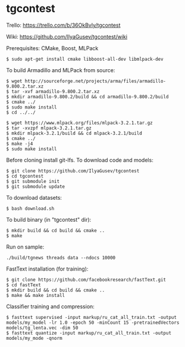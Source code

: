# tgcontest

Trello: https://trello.com/b/36OkBvly/tgcontest

Wiki: https://github.com/IlyaGusev/tgcontest/wiki

Prerequisites: CMake, Boost, MLPack
```
$ sudo apt-get install cmake libboost-all-dev libmlpack-dev
```

To build Armadillo and MLPack from source:
```
$ wget http://sourceforge.net/projects/arma/files/armadillo-9.800.2.tar.xz
$ tar -xvf armadillo-9.800.2.tar.xz
$ mkdir armadillo-9.800.2/build && cd armadillo-9.800.2/build
$ cmake ../
$ sudo make install
$ cd ../../

$ wget https://www.mlpack.org/files/mlpack-3.2.1.tar.gz
$ tar -xvzpf mlpack-3.2.1.tar.gz
$ mkdir mlpack-3.2.1/build && cd mlpack-3.2.1/build
$ cmake ../
$ make -j4
$ sudo make install
```

Before cloning install git-lfs. To download code and models:
```
$ git clone https://github.com/IlyaGusev/tgcontest
$ cd tgcontest
$ git submodule init
$ git submodule update
```

To download datasets:
```
$ bash download.sh
```

To build binary (in "tgcontest" dir):
```
$ mkdir build && cd build && cmake ..
$ make
```

Run on sample:
```
./build/tgnews threads data --ndocs 10000
```

FastText installation (for training):
```
$ git clone https://github.com/facebookresearch/fastText.git
$ cd fastText
$ mkdir build && cd build && cmake ..
$ make && make install
```

Classifier training and compression:
```
$ fasttext supervised -input markup/ru_cat_all_train.txt -output models/my_model -lr 1.0 -epoch 50 -minCount 15 -pretrainedVectors models/tg_lenta.vec -dim 50
$ fasttext quantize -input markup/ru_cat_all_train.txt -output models/my_mode -qnorm
```
